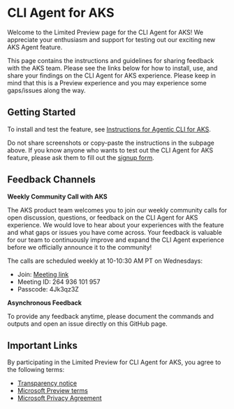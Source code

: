 # CLI Agent for AKS

Welcome to the Limited Preview page for the CLI Agent for AKS! We appreciate your enthusiasm and support for testing out our exciting new AKS Agent feature.

This page contains the instructions and guidelines for sharing feedback with the AKS team. Please see the links below for how to install, use, and share your findings on the CLI Agent for AKS experience. Please keep in mind that this is a Preview experience and you may experience some gaps/issues along the way.

## Getting Started

To install and test the feature, see [Instructions for Agentic CLI for AKS](./INSTRUCTIONS.md).

Do not share screenshots or copy-paste the instructions in the subpage above. If you know anyone who wants to test out the CLI Agent for AKS feature, please ask them to fill out the [signup form](https://aka.ms/aks/cli-agent/signup).

## Feedback Channels

**Weekly Community Call with AKS**

The AKS product team welcomes you to join our weekly community calls for open discussion, questions, or feedback on the CLI Agent for AKS experience. We would love to hear about your experiences with the feature and what gaps or issues you have come across. Your feedback is valuable for our team to continuously improve and expand the CLI Agent experience before we officially announce it to the community!

The calls are scheduled weekly at 10-10:30 AM PT on Wednesdays:
  - Join: [Meeting link](https://teams.microsoft.com/meet/264936101957?p=vgZ4BOdl4J7bhuyiFd)
  - Meeting ID: 264 936 101 957
  - Passcode: 4Jk3qz3Z

**Asynchronous Feedback**

To provide any feedback anytime, please document the commands and outputs and open an issue directly on this GitHub page.

## Important Links

By participating in the Limited Preview for CLI Agent for AKS, you agree to the following terms:

- [Transparency notice](./TRANSPARENCY-NOTE.md)
- [Microsoft Preview terms](https://azure.microsoft.com/en-us/support/legal/preview-supplemental-terms/)
- [Microsoft Privacy Agreement](http://go.microsoft.com/fwlink/?LinkId=521839)
